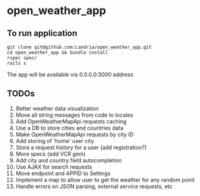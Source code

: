 # open_weather_app

## To run application

```
git clone git@github.com:Landria/open_weather_app.git
cd open_weather_app && bundle install
rspec spec/
rails s
```

The app will be available via 0.0.0.0:3000 address

## TODOs
1. Better weather data visualization
2. Move all string messages from code to locales
3. Add OpenWeatherMapApi requests caching
4. Use a DB to store cities and countries data
5. Make OpenWeatherMapApi requests by city ID
6. Add storing of 'home' user city
7. Store a request history for a user (add registration?)
8. More specs (add VCR gem)
9. Add city and country field autocompletion
10. Use AJAX for search requests
11. Move endpoint and APPID to Settings
12. Implement a map to allow user to get the weather for any random point
13. Handle errors on JSON parsing, external service requests, etc
